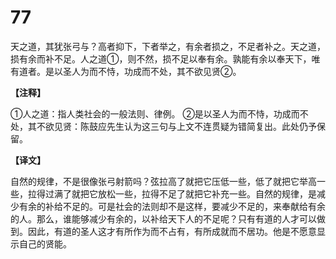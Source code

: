 # 77


天之道，其犹张弓与？高者抑下，下者举之，有余者损之，不足者补之。天之道，损有余而补不足。人之道①，则不然，损不足以奉有余。孰能有余以奉天下，唯有道者。是以圣人为而不恃，功成而不处，其不欲见贤②。

**【注释】**

①人之道：指人类社会的一般法则、律例。
②是以圣人为而不恃，功成而不处，其不欲见贤：陈鼓应先生认为这三句与上文不连贯疑为错简复出。此处仍予保留。

**【译文】**

自然的规律，不是很像张弓射箭吗？弦拉高了就把它压低一些，低了就把它举高一些，拉得过满了就把它放松一些，拉得不足了就把它补充一些。自然的规律，是减少有余的补给不足的。可是社会的法则却不是这样，要减少不足的，来奉献给有余的人。那么，谁能够减少有余的，以补给天下人的不足呢？只有有道的人才可以做到。因此，有道的圣人这才有所作为而不占有，有所成就而不居功。他是不愿意显示自己的贤能。
